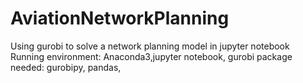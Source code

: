 # AviationNetworkPlanning
Using gurobi to solve a network planning model in jupyter notebook
Running environment: Anaconda3,jupyter notebook, gurobi
package needed: gurobipy, pandas, 
